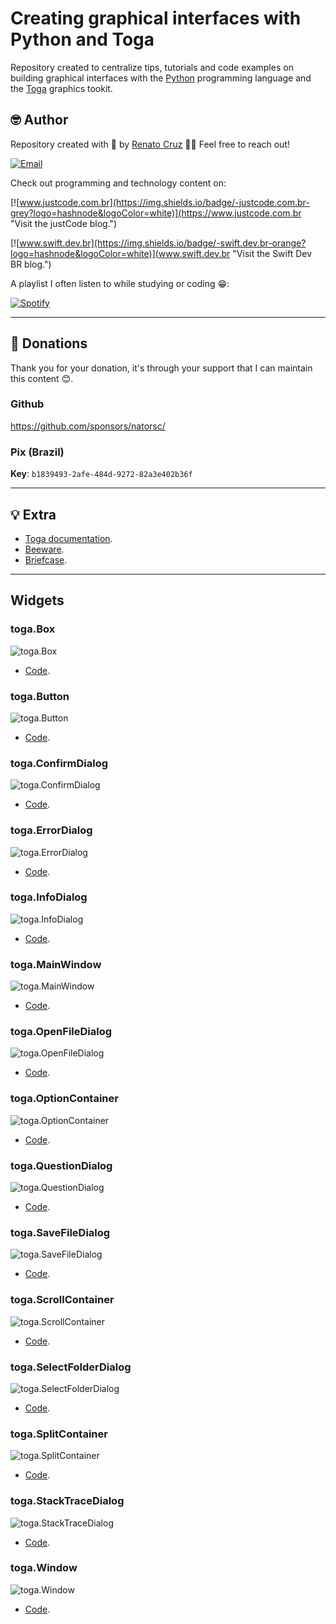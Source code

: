 # Creating graphical interfaces with Python and Toga

Repository created to centralize tips, tutorials and code examples on building graphical interfaces with the [Python](https://www.python.org/) programming language and the [Toga](https://toga.readthedocs.io/en/stable/index.html) graphics tookit.

## 🤓 Author

Repository created with 💙 by [Renato Cruz](https://github.com/natorsc) 🤜🤛 Feel free to reach out!

[![Email](https://img.shields.io/badge/-Email-blueviolet?logo=gmail&logoColor=white)](mailto:natorsc@gmail.com "Send an email.")

Check out programming and technology content on:

[![www.justcode.com.br](https://img.shields.io/badge/-justcode.com.br-grey?logo=hashnode&logoColor=white)](https://www.justcode.com.br "Visit the justCode blog.")

[![www.swift.dev.br](https://img.shields.io/badge/-swift.dev.br-orange?logo=hashnode&logoColor=white)](www.swift.dev.br "Visit the Swift Dev BR blog.")

A playlist I often listen to while studying or coding 😁:

[![Spotify](https://img.shields.io/badge/-Spotify-darkgreen?logo=spotify&logoColor=white)](https://open.spotify.com/playlist/1xf3u29puXlnrWO7MsaHL5?si=A-LgwRJXSvOno_e6trpi5w&utm_source=copy-link "Access the playlist.")

---

## 💝 Donations

Thank you for your donation, it's through your support that I can maintain this content 😊.

### Github

https://github.com/sponsors/natorsc/

### Pix (Brazil)

**Key**: `b1839493-2afe-484d-9272-82a3e402b36f`

---

## 💡 Extra

- [Toga documentation](https://toga.readthedocs.io/en/stable/index.html).
- [Beeware](https://beeware.org/).
- [Briefcase](https://beeware.org/project/projects/tools/briefcase/).

---

## Widgets

### toga.Box

![toga.Box](./docs/images/widgets/box.png "toga.Box")

- [Code](./src/box/main.py).

### toga.Button

![toga.Button](./docs/images/widgets/button.png "toga.Button")

- [Code](./src/button/main.py).

### toga.ConfirmDialog

![toga.ConfirmDialog](./docs/images/widgets/confirm-dialog.png "toga.ConfirmDialog")

- [Code](./src/confirm-dialog/main.py).

### toga.ErrorDialog

![toga.ErrorDialog](./docs/images/widgets/error-dialog.png "toga.ErrorDialog")

- [Code](./src/error-dialog/main.py).

### toga.InfoDialog

![toga.InfoDialog](./docs/images/widgets/info-dialog.png "toga.InfoDialog")

- [Code](./src/info-dialog/main.py).

### toga.MainWindow

![toga.MainWindow](./docs/images/widgets/main-window.png "toga.MainWindow")

- [Code](./src/main-window/main.py).

### toga.OpenFileDialog

![toga.OpenFileDialog](./docs/images/widgets/open-file-dialog.png "toga.OpenFileDialog")

- [Code](./src/open-file-dialog/main.py).

### toga.OptionContainer

![toga.OptionContainer](./docs/images/widgets/option-container.png "toga.OptionContainer")

- [Code](./src/option-container/main.py).

### toga.QuestionDialog

![toga.QuestionDialog](./docs/images/widgets/question-dialog.png "toga.QuestionDialog")

- [Code](./src/question-dialog/main.py).

### toga.SaveFileDialog

![toga.SaveFileDialog](./docs/images/widgets/save-file-dialog.png "toga.SaveFileDialog")

- [Code](./src/save-file-dialog/main.py).

### toga.ScrollContainer

![toga.ScrollContainer](./docs/images/widgets/scroll-container.png "toga.ScrollContainer")

- [Code](./src/scroll-container/main.py).

### toga.SelectFolderDialog

![toga.SelectFolderDialog](./docs/images/widgets/select-folder-dialog.png "toga.SelectFolderDialog")

- [Code](./src/select-folder-dialog/main.py).

### toga.SplitContainer

![toga.SplitContainer](./docs/images/widgets/split-container.png "toga.SplitContainer")

- [Code](./src/split-container/main.py).

### toga.StackTraceDialog

![toga.StackTraceDialog](./docs/images/widgets/stack-trace-dialog.png "toga.StackTraceDialog")

- [Code](./src/stack-trace-dialog/main.py).

### toga.Window

![toga.Window](./docs/images/widgets/window.png "toga.Window")

- [Code](./src/window/main.py).
